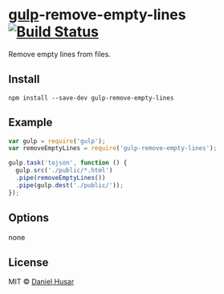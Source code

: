 # [gulp](http://gulpjs.com)-remove-empty-lines [![Build Status](https://secure.travis-ci.org/danielhusar/gulp-remove-empty-lines.svg?branch=master)](http://travis-ci.org/danielhusar/gulp-remove-empty-lines)

Remove empty lines from files.

## Install

```
npm install --save-dev gulp-remove-empty-lines
```

## Example

```javascript
var gulp = require('gulp');
var removeEmptyLines = require('gulp-remove-empty-lines');

gulp.task('tojson', function () {
  gulp.src('./public/*.html')
  .pipe(removeEmptyLines())
  .pipe(gulp.dest('./public/'));
});

```

## Options

none

## License

MIT © [Daniel Husar](https://github.com/danielhusar)

